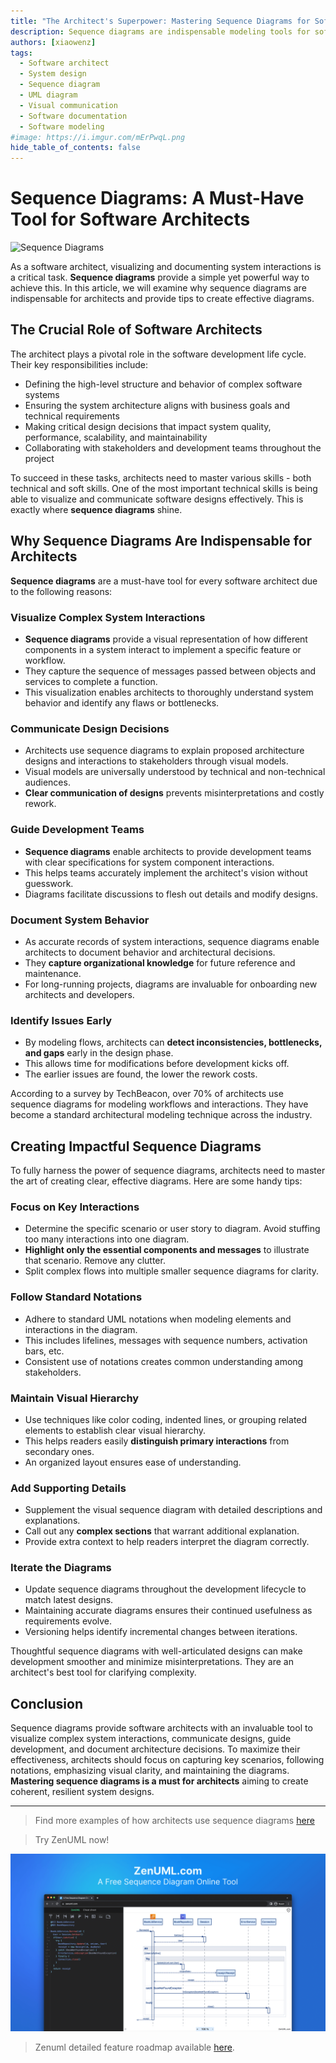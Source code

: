 ```yaml
---
title: "The Architect's Superpower: Mastering Sequence Diagrams for Software Design"
description: Sequence diagrams are indispensable modeling tools for software architects to visualize complex system interactions, communicate designs effectively, guide development teams, and document architecture decisions. This article examines why sequence diagrams are a must-have technique and provides tips to create clear, impactful diagrams.
authors: [xiaowenz]
tags:
  - Software architect
  - System design
  - Sequence diagram
  - UML diagram
  - Visual communication
  - Software documentation
  - Software modeling
#image: https://i.imgur.com/mErPwqL.png
hide_table_of_contents: false
---
```


# Sequence Diagrams: A Must-Have Tool for Software Architects

![Sequence Diagrams](https://cdn.sa.net/2024/02/25/L3DKyTxz7SmjURC.png)

As a software architect, visualizing and documenting system interactions is a critical task. **Sequence diagrams** provide a simple yet powerful way to achieve this. In this article, we will examine why sequence diagrams are indispensable for architects and provide tips to create effective diagrams.

<!-- truncate -->

## The Crucial Role of Software Architects

The architect plays a pivotal role in the software development life cycle. Their key responsibilities include:

- Defining the high-level structure and behavior of complex software systems
- Ensuring the system architecture aligns with business goals and technical requirements
- Making critical design decisions that impact system quality, performance, scalability, and maintainability
- Collaborating with stakeholders and development teams throughout the project

To succeed in these tasks, architects need to master various skills - both technical and soft skills. One of the most important technical skills is being able to visualize and communicate software designs effectively. This is exactly where **sequence diagrams** shine.

## Why Sequence Diagrams Are Indispensable for Architects

**Sequence diagrams** are a must-have tool for every software architect due to the following reasons:

### Visualize Complex System Interactions

- **Sequence diagrams** provide a visual representation of how different components in a system interact to implement a specific feature or workflow.
- They capture the sequence of messages passed between objects and services to complete a function.
- This visualization enables architects to thoroughly understand system behavior and identify any flaws or bottlenecks.

### Communicate Design Decisions

- Architects use sequence diagrams to explain proposed architecture designs and interactions to stakeholders through visual models.
- Visual models are universally understood by technical and non-technical audiences.
- **Clear communication of designs** prevents misinterpretations and costly rework.

### Guide Development Teams

- **Sequence diagrams** enable architects to provide development teams with clear specifications for system component interactions.
- This helps teams accurately implement the architect's vision without guesswork.
- Diagrams facilitate discussions to flesh out details and modify designs.

### Document System Behavior

- As accurate records of system interactions, sequence diagrams enable architects to document behavior and architectural decisions.
- They **capture organizational knowledge** for future reference and maintenance.
- For long-running projects, diagrams are invaluable for onboarding new architects and developers.

### Identify Issues Early

- By modeling flows, architects can **detect inconsistencies, bottlenecks, and gaps** early in the design phase.
- This allows time for modifications before development kicks off.
- The earlier issues are found, the lower the rework costs.

According to a survey by TechBeacon, over 70% of architects use sequence diagrams for modeling workflows and interactions. They have become a standard architectural modeling technique across the industry.

## Creating Impactful Sequence Diagrams

To fully harness the power of sequence diagrams, architects need to master the art of creating clear, effective diagrams. Here are some handy tips:

### Focus on Key Interactions

- Determine the specific scenario or user story to diagram. Avoid stuffing too many interactions into one diagram.
- **Highlight only the essential components and messages** to illustrate that scenario. Remove any clutter.
- Split complex flows into multiple smaller sequence diagrams for clarity.

### Follow Standard Notations

- Adhere to standard UML notations when modeling elements and interactions in the diagram.
- This includes lifelines, messages with sequence numbers, activation bars, etc.
- Consistent use of notations creates common understanding among stakeholders.

### Maintain Visual Hierarchy

- Use techniques like color coding, indented lines, or grouping related elements to establish clear visual hierarchy.
- This helps readers easily **distinguish primary interactions** from secondary ones.
- An organized layout ensures ease of understanding.

### Add Supporting Details

- Supplement the visual sequence diagram with detailed descriptions and explanations.
- Call out any **complex sections** that warrant additional explanation.
- Provide extra context to help readers interpret the diagram correctly.

### Iterate the Diagrams

- Update sequence diagrams throughout the development lifecycle to match latest designs.
- Maintaining accurate diagrams ensures their continued usefulness as requirements evolve.
- Versioning helps identify incremental changes between iterations.

Thoughtful sequence diagrams with well-articulated designs can make development smoother and minimize misinterpretations. They are an architect's best tool for clarifying complexity.

## Conclusion

Sequence diagrams provide software architects with an invaluable tool to visualize complex system interactions, communicate designs, guide development, and document architecture decisions. To maximize their effectiveness, architects should focus on capturing key scenarios, following notations, emphasizing visual clarity, and maintaining the diagrams. **Mastering sequence diagrams is a must for architects** aiming to create coherent, resilient system designs.

---

> Find more examples of how architects use sequence diagrams [here](https://zenuml.com/docs/examples/sequence-diagram-example-business-process-improvement)

> Try ZenUML now!

[![ZenUML: The Best Diagram Plugin for Confluence](../../static/img/og-image.png)](https://app.zenuml.com)

> Zenuml detailed feature roadmap available [here](/roadmap).
